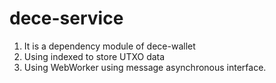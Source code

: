 # dece-service

1. It is a dependency module of dece-wallet
2. Using indexed to store UTXO data
3. Using WebWorker using message asynchronous interface. 
